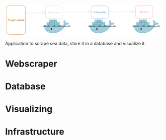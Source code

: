 

![img](imgs/BAS-Scraper.png)


Application to scrape sea data, store it in a database and visualize it. 


# Webscraper 

# Database 
# Visualizing
# Infrastructure


